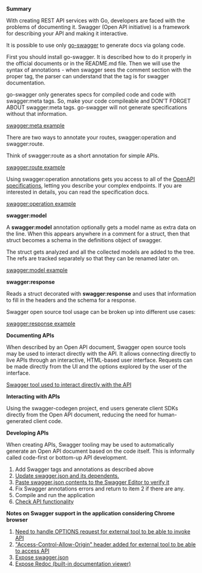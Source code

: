 **Summary**

With creating REST API services with Go, developers are faced with the problems of documenting it. Swagger (Open API initiative) is a framework for describing your API and making it interactive.

It is possible to use only [go-swagger](https://github.com/go-swagger/go-swagger) to generate docs via golang code.

First you should install go-swagger. It is described how to do it properly in the official documents or in the README.md file. Then we will use the syntax of annotations - when swagger sees the comment section with the proper tag, the parser can understand that the tag is for swagger documentation.

go-swagger only generates specs for compiled code and code with swagger:meta tags. So, make your code compileable and DON&#39;T FORGET ABOUT swagger:meta tags. go-swagger will not generate specifications without that information.

[swagger:meta example](https://github.com/aliakseis/hoppity/blob/683b54f2e8be7c59e0109d5071582025a0101dff/src/hoppity/main.go#L1)

There are two ways to annotate your routes, swagger:operation and swagger:route.

Think of swagger:route as a short annotation for simple APIs.

[swagger:route example](https://github.com/aliakseis/hoppity/blob/683b54f2e8be7c59e0109d5071582025a0101dff/src/hoppity/rest/health_check.go#L12)

Using swagger:operation annotations gets you access to all of the [OpenAPI specifications](https://swagger.io/specification/), letting you describe your complex endpoints. If you are interested in details, you can read the specification docs.

[swagger:operation example](https://github.com/aliakseis/hoppity/blob/683b54f2e8be7c59e0109d5071582025a0101dff/src/hoppity/rest/hoppity_hop.go#L15)

**swagger:model**

A **swagger:model** annotation optionally gets a model name as extra data on the line. When this appears anywhere in a comment for a struct, then that struct becomes a schema in the definitions object of swagger.

The struct gets analyzed and all the collected models are added to the tree. The refs are tracked separately so that they can be renamed later on.

[swagger:model example](https://github.com/aliakseis/hoppity/blob/683b54f2e8be7c59e0109d5071582025a0101dff/src/hoppity/models/sequence_id.go#L4)

**swagger:response**

Reads a struct decorated with **swagger:response** and uses that information to fill in the headers and the schema for a response.

Swagger open source tool usage can be broken up into different use cases:

[swagger:response example](https://github.com/aliakseis/hoppity/blob/683b54f2e8be7c59e0109d5071582025a0101dff/src/hoppity/models/status.go#L4)

**Documenting APIs**

When described by an Open API document, Swagger open source tools may be used to interact directly with the API. It allows connecting directly to live APIs through an interactive, HTML-based user interface. Requests can be made directly from the UI and the options explored by the user of the interface.

[Swagger tool used to interact directly with the API](http://petstore.swagger.io/?url=http%3A%2F%2Flocalhost%3A3000%2Fswagger.json)

**Interacting with APIs**

Using the swagger-codegen project, end users generate client SDKs directly from the Open API document, reducing the need for human-generated client code.

**Developing APIs**

When creating APIs, Swagger tooling may be used to automatically generate an Open API document based on the code itself. This is informally called code-first or bottom-up API development.

1. Add Swagger tags and annotations as described above
2. [Update swagger.json and its dependents.](https://github.com/aliakseis/hoppity/blob/683b54f2e8be7c59e0109d5071582025a0101dff/src/hoppity/update_swagger_stuff.sh)
3. [Paste swagger.json contents to the Swagger Editor to verify it](https://editor.swagger.io/)
4. Fix Swagger annotations errors and return to item 2 if there are any.
5. Compile and run the application
6. [Check API functionality](http://petstore.swagger.io/?url=http%3A%2F%2Flocalhost%3A3000%2Fswagger.json)

**Notes on Swagger support in the application considering Chrome browser**

1. [Need to handle OPTIONS request for external tool to be able to invoke API](https://github.com/aliakseis/hoppity/blob/683b54f2e8be7c59e0109d5071582025a0101dff/src/hoppity/rest/routes.go#L52)
2. [&quot;Access-Control-Allow-Origin&quot; header added for external tool to be able to access API](https://github.com/aliakseis/hoppity/blob/683b54f2e8be7c59e0109d5071582025a0101dff/src/hoppity/rest/routes.go#L28)
3. [Expose swagger.json](https://github.com/aliakseis/hoppity/blob/683b54f2e8be7c59e0109d5071582025a0101dff/src/hoppity/rest/routes.go#L77)
4. [Expose Redoc (built-in documentation viewer)](https://github.com/aliakseis/hoppity/blob/683b54f2e8be7c59e0109d5071582025a0101dff/src/hoppity/rest/routes.go#L71)
